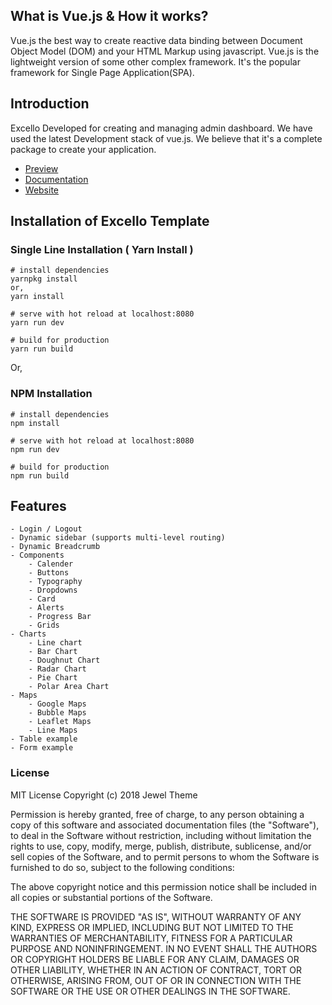 ## What is Vue.js & How it works?
Vue.js the best way to create reactive data binding between Document Object Model (DOM) and your HTML Markup using javascript. Vue.js is the lightweight version of some other complex framework. It's the popular framework for Single Page Application(SPA).
## Introduction
Excello Developed for creating and managing admin dashboard. We have used the latest Development stack of vue.js. We believe that it's a complete package to create your application. 
* [Preview](https://demos.vuejsadmin.com/vuemin/)
* [Documentation](https://docs.vuejsadmin.com/) 
* [Website](https://vuejsadmin.com)
## Installation of Excello Template 
### Single Line Installation ( Yarn Install )
```
# install dependencies
yarnpkg install
or,
yarn install

# serve with hot reload at localhost:8080
yarn run dev

# build for production
yarn run build
```
Or,  
### NPM Installation
```
# install dependencies
npm install

# serve with hot reload at localhost:8080
npm run dev

# build for production
npm run build
```
## Features 

    - Login / Logout
    - Dynamic sidebar (supports multi-level routing)
    - Dynamic Breadcrumb
    - Components 
	    - Calender
	    - Buttons 
	    - Typography 
	    - Dropdowns
	    - Card
	    - Alerts
	    - Progress Bar
	    - Grids
    - Charts 
	    - Line chart
	    - Bar Chart
	    - Doughnut Chart
	    - Radar Chart
	    - Pie Chart
	    - Polar Area Chart
    - Maps
	    - Google Maps
	    - Bubble Maps
	    - Leaflet Maps
	    - Line Maps
    - Table example
    - Form example
### License
MIT License Copyright (c) 2018 Jewel Theme

Permission is hereby granted, free of charge, to any person obtaining a copy of this software and associated documentation files (the "Software"), to deal in the Software without restriction, including without limitation the rights to use, copy, modify, merge, publish, distribute, sublicense, and/or sell copies of the Software, and to permit persons to whom the Software is furnished to do so, subject to the following conditions:

The above copyright notice and this permission notice shall be included in all copies or substantial portions of the Software.

THE SOFTWARE IS PROVIDED "AS IS", WITHOUT WARRANTY OF ANY KIND, EXPRESS OR IMPLIED, INCLUDING BUT NOT LIMITED TO THE WARRANTIES OF MERCHANTABILITY, FITNESS FOR A PARTICULAR PURPOSE AND NONINFRINGEMENT. IN NO EVENT SHALL THE AUTHORS OR COPYRIGHT HOLDERS BE LIABLE FOR ANY CLAIM, DAMAGES OR OTHER LIABILITY, WHETHER IN AN ACTION OF CONTRACT, TORT OR OTHERWISE, ARISING FROM, OUT OF OR IN CONNECTION WITH THE SOFTWARE OR THE USE OR OTHER DEALINGS IN THE SOFTWARE.

